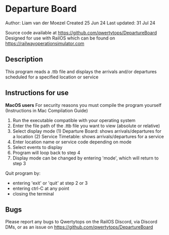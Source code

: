 # Departure Board

Author: Liam van der Moezel
Created 25 Jun 24
Last updated: 31 Jul 24

Source code available at https://github.com/qwertytops/DepartureBoard
Designed for use with RailOS which can be found on https://railwayoperationsimulator.com

## Description
This program reads a .ttb file and displays the arrivals and/or departures scheduled for a specified location or service

## Instructions for use

**MacOS users** For security reasons you must compile the program yourself (Instructions in Mac Compilation Guide)

1. Run the executable compatible with your operating system
2. Enter the file path of the .ttb file you want to view (absolute or relative)
3. Select display mode
    (1) Departure Board: shows arrivals/departures for a location
    (2) Service Timetable: shows arrivals/departures for a service
4. Enter location name or service code depending on mode
5. Select events to display
6. Program will loop back to step 4
7. Display mode can be changed by entering 'mode', which will return to step 3

Quit program by:
- entering 'exit' or 'quit' at step 2 or 3
- entering ctrl-C at any point
- closing the terminal

## Bugs
Please report any bugs to Qwertytops on the RailOS Discord, via Discord DMs, or as an issue on https://github.com/qwertytops/DepartureBoard
